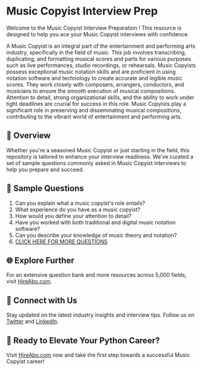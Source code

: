 # Music Copyist Interview Prep

Welcome to the Music Copyist Interview Preparation ! This resource is designed to help you ace your Music Copyist interviews with confidence.

A Music Copyist is an integral part of the entertainment and performing arts industry, specifically in the field of music. This job involves transcribing, duplicating, and formatting musical scores and parts for various purposes such as live performances, studio recordings, or rehearsals. Music Copyists possess exceptional music notation skills and are proficient in using notation software and technology to create accurate and legible music scores. They work closely with composers, arrangers, conductors, and musicians to ensure the smooth execution of musical compositions. Attention to detail, strong organizational skills, and the ability to work under tight deadlines are crucial for success in this role. Music Copyists play a significant role in preserving and disseminating musical compositions, contributing to the vibrant world of entertainment and performing arts.

## 🚀 Overview

Whether you're a seasoned Music Copyist or just starting in the field, this repository is tailored to enhance your interview readiness. We've curated a set of sample questions commonly asked in Music Copyist interviews to help you prepare and succeed.

## 📝 Sample Questions

1. Can you explain what a music copyist's role entails?
2. What experience do you have as a music copyist?
3. How would you define your attention to detail?
4. Have you worked with both traditional and digital music notation software?
5. Can you describe your knowledge of music theory and notation?
6. [CLICK HERE FOR MORE QUESTIONS](https://hireabo.com/job/16_1_39/Music%20Copyist)

## 🌐 Explore Further

For an extensive question bank and more resources across 5,000 fields, visit [HireAbo.com](https://www.hireabo.com).

## 📱 Connect with Us

Stay updated on the latest industry insights and interview tips. Follow us on [Twitter](https://twitter.com/hireabo) and [LinkedIn](https://www.linkedin.com/in/hire-abo-3609972a8/).

## 🚀 Ready to Elevate Your Python Career?

Visit [HireAbo.com](https://www.hireabo.com) now and take the first step towards a successful Music Copyist career!